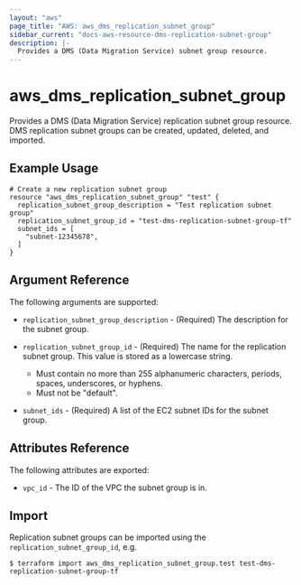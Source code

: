 ```yaml
---
layout: "aws"
page_title: "AWS: aws_dms_replication_subnet_group"
sidebar_current: "docs-aws-resource-dms-replication-subnet-group"
description: |-
  Provides a DMS (Data Migration Service) subnet group resource.
---
```


# aws\_dms\_replication\_subnet\_group

Provides a DMS (Data Migration Service) replication subnet group resource. DMS replication subnet groups can be created, updated, deleted, and imported.

## Example Usage

```
# Create a new replication subnet group
resource "aws_dms_replication_subnet_group" "test" {
  replication_subnet_group_description = "Test replication subnet group"
  replication_subnet_group_id = "test-dms-replication-subnet-group-tf"
  subnet_ids = [
    "subnet-12345678",
  ]
}
```

## Argument Reference

The following arguments are supported:

* `replication_subnet_group_description` - (Required) The description for the subnet group.
* `replication_subnet_group_id` - (Required) The name for the replication subnet group. This value is stored as a lowercase string.

    - Must contain no more than 255 alphanumeric characters, periods, spaces, underscores, or hyphens.
    - Must not be "default".

* `subnet_ids` - (Required) A list of the EC2 subnet IDs for the subnet group.

## Attributes Reference

The following attributes are exported:

* `vpc_id` - The ID of the VPC the subnet group is in.

## Import

Replication subnet groups can be imported using the `replication_subnet_group_id`, e.g.

```
$ terraform import aws_dms_replication_subnet_group.test test-dms-replication-subnet-group-tf
```

